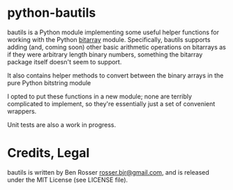 # python-bautils

bautils is a Python module implementing some useful helper functions for
working with the Python [bitarray](https://pypi.python.org/pypi/bitarray/)
module. Specifically, bautils supports adding (and, coming soon) other
basic arithmetic operations on bitarrays as if they were arbitrary length
binary numbers, something the bitarray package itself doesn't seem to
support.

It also contains helper methods to convert between the binary arrays
in the pure Python bitstring module 

I opted to put these functions in a new module; none are terribly complicated
to implement, so they're essentially just a set of convenient wrappers.

Unit tests are also a work in progress.

# Credits, Legal

bautils is written by Ben Rosser <rosser.bjr@gmail.com>, and is released
under the MIT License (see LICENSE file).
